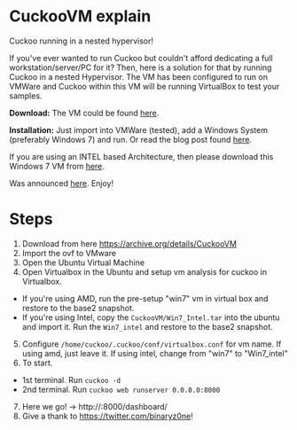 # CuckooVM explain
Cuckoo running in a nested hypervisor!

If you've ever wanted to run Cuckoo but couldn't afford dedicating a full workstation/server/PC for it? Then, here is a solution for that by running Cuckoo in a nested Hypervisor. The VM has been configured to run on VMWare and Cuckoo within this VM will be running VirtualBox to test your samples.

**Download:**
The VM could be found [here](https://archive.org/details/CuckooVM).

**Installation:**
Just import into VMWare (tested), add a Windows System (preferably Windows 7) and run. Or read the blog post found [here](http://bit.ly/HowtoUseCuckooVM2).

If you are using an INTEL based Architecture, then please download this Windows 7 VM from [here](http://bit.ly/2w9Sih5).

Was announced [here](https://twitter.com/binaryz0ne/status/1239988679692738561).
Enjoy!

# Steps
1. Download from here https://archive.org/details/CuckooVM
2. Import the ovf to VMware
3. Open the Ubuntu Virtual Machine
4. Open Virtualbox in the Ubuntu and setup vm analysis for cuckoo in Virtualbox.
  - If you're using AMD, run the pre-setup "win7" vm in virtual box and restore to the base2 snapshot.
  - If you're using Intel, copy the `CuckooVM/Win7_Intel.tar` into the ubuntu and import it. Run the `Win7_intel` and restore to the base2 snapshot.
5. Configure `/home/cuckoo/.cuckoo/conf/virtualbox.conf` for vm name. If using amd, just leave it. If using intel, change from "win7" to "Win7_intel"
6. To start.
  - 1st terminal. Run `cuckoo -d`
  - 2nd terminal. Run `cuckoo web runserver 0.0.0.0:8000`
7. Here we go! -> http://<IP>:8000/dashboard/
8. Give a thank to https://twitter.com/binaryz0ne!
